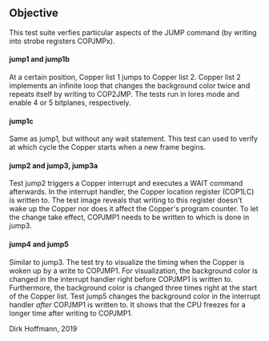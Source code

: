 ## Objective

This test suite verfies particular aspects of the JUMP command (by writing into strobe registers COPJMPx).

#### jump1 and jump1b

At a certain position, Copper list 1 jumps to Copper list 2. Copper list 2 implements an infinite loop that changes the background color twice and repeats itself by writing to COP2JMP. The tests run in lores mode and enable 4 or 5 bitplanes, respectively.

#### jump1c

Same as jump1, but without any wait statement. This test can used to verify at which cycle the Copper starts when a new frame begins.

#### jump2 and jump3, jump3a

Test jump2 triggers a Copper interrupt and executes a WAIT command afterwards. In the interrupt handler, the Copper location register (COP1LC) is written to. The test image reveals that writing to this register doesn't wake up the Copper nor does it affect the Copper's program counter. To let the change take effect, COPJMP1 needs to be written to which is done in jump3.

#### jump4 and jump5

Similar to jump3. The test try to visualize the timing when the Copper is woken up by a write to COPJMP1. For visualization, the background color is changed in the interrupt handler right before COPJMP1 is written to. Furthermore, the background color is changed three times right at the start of the Copper list. Test jump5 changes the background color in the interrupt handler *after* COPJMP1 is written to. It shows that the CPU freezes for a longer time after writing to COPJMP1.


Dirk Hoffmann, 2019